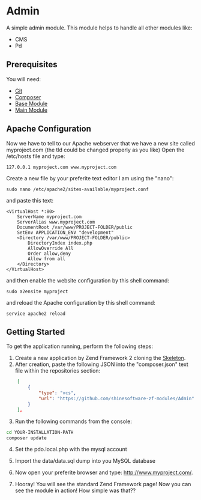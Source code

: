 # Admin
A simple admin module. This module helps to handle all other modules like:

- CMS
- Pd

## Prerequisites
You will need:
* [Git](http://git-scm.com/)
* [Composer](https://getcomposer.org/)
* [Base Module](https://github.com/shinesoftware-zf-modules/Base)
* [Main Module](https://github.com/shinesoftware-zf-modules/Main)

## Apache Configuration

Now we have to tell to our Apache webserver that we have a new site called myproject.com (the tld could be changed properly as you like)
Open the /etc/hosts file and type:

    127.0.0.1 myproject.com www.myproject.com

Create a new file by your preferite text editor I am using the "nano":

    sudo nano /etc/apache2/sites-available/myproject.conf

and paste this text:

	<VirtualHost *:80>
		ServerName myproject.com
		ServerAlias www.myproject.com
		DocumentRoot /var/www/PROJECT-FOLDER/public
		SetEnv APPLICATION_ENV "development"
		<Directory /var/www/PROJECT-FOLDER/public>
		    DirectoryIndex index.php
		    AllowOverride All
		    Order allow,deny
		    Allow from all
		</Directory>
	</VirtualHost>

and then enable the website configuration by this shell command:

    sudo a2ensite myproject

and reload the Apache configuration by this shell command:

    service apache2 reload

## Getting Started
To get the application running, perform the following steps:

1. Create a new application by Zend Framework 2 cloning the [Skeleton](http://framework.zend.com/manual/current/en/user-guide/skeleton-application.html).
2. After creation, paste the following JSON into the "composer.json" text file within the repositories section:

```json
    [
        {
            "type": "vcs",
            "url": "https://github.com/shinesoftware-zf-modules/Admin"
        }
    ],
```
3. Run the following commands from the console:

  ```bash
  cd YOUR-INSTALLATION-PATH
  composer update
  ```
4. Set the pdo.local.php with the mysql account  
  
5. Import the data/data.sql dump into you MySQL database

6. Now open your preferite browser and type: http://www.myproject.com/.

7. Hooray! You will see the standard Zend Framework page! Now you can see the module in action! How simple was that??
